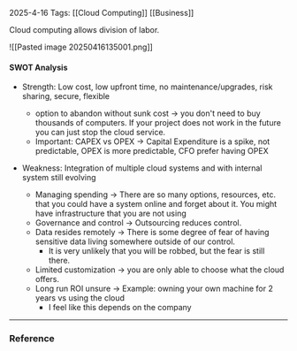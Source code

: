 2025-4-16
Tags: [[Cloud Computing]] [[Business]] 

Cloud computing allows division of labor. 

![[Pasted image 20250416135001.png]]

#### SWOT Analysis
- Strength: Low cost, low upfront time, no maintenance/upgrades, risk sharing, secure, flexible
	- option to abandon without sunk cost -> you don't need to buy thousands of computers. If your project does not work in the future you can just stop the cloud service.
	- Important: CAPEX vs OPEX -> Capital Expenditure is a spike, not predictable, OPEX is more predictable, CFO prefer having OPEX

- Weakness: Integration of multiple cloud systems and with internal system still evolving
	- Managing spending -> There are so many options, resources, etc. that you could have a system online and forget about it. You might have infrastructure that you are not using
	- Governance and control -> Outsourcing reduces control. 
	- Data resides remotely -> There is some degree of fear of having sensitive data living somewhere outside of our control.
		- It is very unlikely that you will be robbed, but the fear is still there.
	- Limited customization -> you are only able to choose what the cloud offers.
	- Long run ROI unsure -> Example: owning your own machine for 2 years vs using the cloud
		- I feel like this depends on the company





---
### Reference